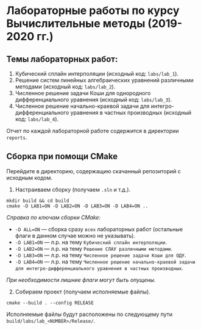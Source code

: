 # Лабораторные работы по курсу Вычислительные методы (2019-2020 гг.)
## Темы лабораторных работ:
1) Кубический сплайн интерполяции (исходный код: `labs/lab_1`).
2) Решение систем линейных алгебраических уравнений различными методами (исходный код: `labs/lab_2`).
3) Численное решение задачи Коши для однородного дифференциального уравнения (исходный код: `labs/lab_3`).
4) Численное решение начально-краевой задачи для интегро-дифференциального уравнения в частных производных (исходный код: `labs/lab_4`).

Отчет по каждой лабораторной работе содержится в директории `reports`.

## Сборка при помощи CMake
Перейдите в директорию, содержащию скачанный репозиторий с исходным кодом.

1) Настраиваем сборку (получаем `.sln` и т.д.).
  ```
  mkdir build && cd build
  cmake -D LAB1=ON -D LAB2=ON -D LAB3=ON -D LAB4=ON ..
  ```
*Справка по ключам сборки CMake:*
- `-D ALL=ON` — сборка сразу `всех` лабораторных работ (остальные флаги в данном случае можно не указывать).
- `-D LAB1=ON` — л.р. на тему `Кубический сплайн интерполяции`.
- `-D LAB2=ON` — л.р. на тему `Решение СЛАУ различными методами`.
- `-D LAB3=ON` — л.р. на тему `Численное решение задачи Коши для ОДУ`.
- `-D LAB4=ON` — л.р. на тему `Численное решение начально-краевой задачи для интегро-дифференциального уравнения в частных производных`.

*При необходимости лишние флаги могут быть опущены.*

2) Собираем проект (получаем исполняемые файлы).
  ```
  cmake --build . --config RELEASE
  ```
Исполняемые файлы будут расположены по следующему пути `build/labs/lab_<NUMBER>/Release/`.

